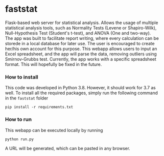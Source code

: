 # faststat
Flask-based web server for statistical analysis. Allows the usage of multiple statistical analysis tools, such as Normality Tests (Levene or Shapiro-Wilk), Null-Hypothesis Test (Student's t-test), and ANOVA (One and two-way). The app was built to facilitate report writing, where every calculation can be storede in a local database for later use. The user is encouraged to create her/his own account for this purpose.
This webapp allows users to input an Excel spreadsheet, and the app will parse the data, removing outliers using Smirnov-Grubbs test. Currently, the app works with a specific spreadsheet format. This will hopefully be fixed in the future.

### How to install  

This code was developed in Python 3.8. However, it should work for 3.7 as well. To install all the required packages, simply run the following command in the `faststat` folder

``` 
pip install -r requirements.txt
```

### How to run

This webapp can be executed locally by running
```
python run.py
```

A URL will be generated, which can be pasted in any browser.
